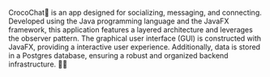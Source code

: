 CrocoChat🐊 is an app designed for socializing, messaging, and connecting.
Developed using the Java programming language and the JavaFX framework, this application features a layered architecture and leverages the observer pattern. 
The graphical user interface (GUI) is constructed with JavaFX, providing a interactive user experience.
Additionally, data is stored in a Postgres database, ensuring a robust and organized backend infrastructure. 🐊📩
